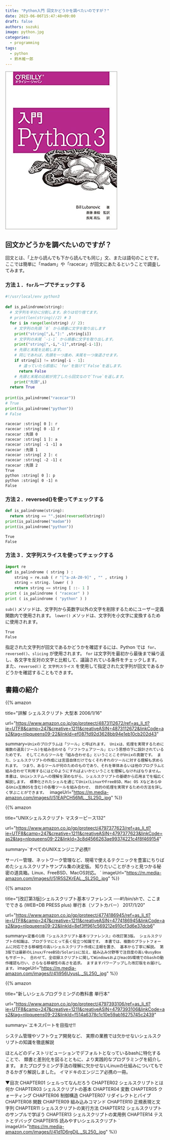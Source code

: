 ```yaml
---
title: "Python入門 回文かどうかを調べたいのですが？"
date: 2023-06-06T15:47:48+09:00
draft: false
authors: suzuki
image: python.jpg
categories:
  - programming
tags:
  - python
  - 鈴木維一郎
---
```


![](python.jpg)

## 回文かどうかを調べたいのですが？
回文とは、「上から読んでも下から読んでも同じ」文、または語句のことです。
ここでは簡単に「madam」や「racecar」が回文にあたるということで調査してみます。


### 方法１．`for`ループでチェックする
```python
#!/usr/local/env python3

def is_palindrome(string):
  # 文字列を半分に分割します。余りは切り捨てます。
  # print(len(string)//2) # 3
  for i in range(len(string) // 2): 
    # 文字列の先頭 `0` から順番に文字を取り出します
    print("string[",i,"]:" ,string[i])
    # 文字列の末尾 `-i-1` から順番に文字を取り出します。
    print("string[",-i,"-1]",string[-i-1]);
    # 先頭と末尾を比較します。
    # 同じであれば、先頭を一つ進め、末尾を一つ後退させます。
    if string[i] != string[-i - 1]:
      # 違っていたら即座に `for`を抜けて`False`を返します。
      return False
    # 先頭と末尾の比較が完了したら回文なので`True`を返します。
    print("先頭",i)
  return True

print(is_palindrome("racecar"))
# True
print(is_palindrome("python"))
# False
```

```
racecar :string[ 0 ]: r
racecar :string[ 0 -1] r
racecar :先頭 0
racecar :string[ 1 ]: a
racecar :string[ -1 -1] a
racecar :先頭 1
racecar :string[ 2 ]: c
racecar :string[ -2 -1] c
racecar :先頭 2
True
python :string[ 0 ]: p
python :string[ 0 -1] n
False
```

### 方法２．reversed()を使ってチェックする
```python
def is_palindrome(string):
  return string == "".join(reversed(string))
print(is_palindrome("madam"))
print(is_palindrome("python"))
```

```
True
False
```

### 方法３．文字列スライスを使ってチェックする
```python
import re
def is_palindrome ( string ) :
    string = re.sub ( r "[^a-zA-Z0-9]" , "" , string )
    string = string. lower ( )
    return string == string [ ::- 1 ]
print ( is_palindrome ( "racecar" ) )
print ( is_palindrome ( "python" ) )
```
`sub()` メソッドは、文字列から英数字以外の文字を削除するためにユーザー定義関数内で使用されます。
`lower()` メソッドは、文字列を小文字に変換するために使用されます。

```
True
False
```

指定された文字列が回文であるかどうかを確認するには、Python では` for`、`reversed()`、`slicing` が使用されます。
`for` は文字列を最初から最後まで繰り返し、各文字を反対の文字と比較して、議論されている条件をチェックします。
また、`reversed()` と `文字列スライス` を使用して指定された文字列が回文であるかどうかを確認することもできます。

## 書籍の紹介
{{% amazon

title="詳解 シェルスクリプト 大型本  2006/1/16"

url="https://www.amazon.co.jp/gp/proteect/4873112672/ref=as_li_tl?ie=UTF8&camp=247&creative=1211&creativeASIN=4873112672&linkCode=as2&tag=nlpqueens09-22&linkId=ef087fd92d3628bb94e1eb10cb202d43"

summary=`Unixのプログラムは「ツール」と呼ばれます。
Unixは、処理を実現するために複数の道具(ツール)を組み合わせる「ソフトウェアツール」という思想の下に設計されているためです。
そしてこれらツールを「組み合わせる」ということこそがUnixの真髄です。
また、シェルスクリプトの作成には言語自体だけでなくそれぞれのツールに対する理解も求められます。
つまり、あるツールが何のためのものであり、それを単体あるいは他のプログラムと組み合わせて利用するにはどのようにすればよいかということを理解しなければなりません。
本書は、Unixシステムへの理解を深めながら、シェルスクリプトの基礎から応用までを幅広く解説します。
標準化されたシェルを通じてUnix(LinuxやFreeBSD、Mac OS XなどあらゆるUnix互換OSを含む)の各種ツールを組み合わせ、
目的の処理を実現するための方法を詳しく学ぶことができます。
`
imageUrl="https://m.media-amazon.com/images/I/51EAPCH56ML._SL250_.jpg"
%}}

{{% amazon

title="UNIXシェルスクリプト マスターピース132"

url="https://www.amazon.co.jp/gp/proteect/4797377623/ref=as_li_tl?ie=UTF8&camp=247&creative=1211&creativeASIN=4797377623&linkCode=as2&tag=nlpqueens09-22&linkId=3c8d4566263ae99374221c4f8f469154"

summary=`すべてのUNIXエンジニア必携!!

サーバー管理、ネットワーク管理など、現場で使えるテクニックを豊富にちりばめたシェルスクリプトサンプル集の決定版。
知りたいことがきっと見つかる秘密の道具箱。Linux、FreeBSD、MacOS対応。
`
imageUrl="https://m.media-amazon.com/images/I/51R5SZKrEAL._SL250_.jpg"
%}}


{{% amazon

title="[改訂第3版]シェルスクリプト基本リファレンス ──#!/bin/shで、ここまでできる (WEB+DB PRESS plus) 単行本（ソフトカバー）  2017/1/20"

url="https://www.amazon.co.jp/gp/proteect/4774186945/ref=as_li_tl?ie=UTF8&camp=247&creative=1211&creativeASIN=4774186945&linkCode=as2&tag=nlpqueens09-22&linkId=8ef3ff961c569212e910cf3d6e37dcb6"

summary=`定番の1冊『シェルスクリプト基本リファレンス』の改訂第3版。
シェルスクリプトの知識は、プログラマにとって長く役立つ知識です。
本書では、複数のプラットフォームに対応できる移植性の高いシェルスクリプト作成に主眼を置き、
基本から丁寧に解説。
第3版では最新のLinux/FreeBSD/Solarisに加え、組み込み分野等で注目度の高いBusyBoxもサポート。
合わせて、全収録スクリプトに関してWindowsおよびmacOS環境でのbashの動作確認も行い、さらなる移植性の高さを追求。
ますますパワーアップした改訂版をお届けします。`
imageUrl="https://m.media-amazon.com/images/I/41i956UyusL._SL250_.jpg"
%}}

{{% amazon

title="新しいシェルプログラミングの教科書 単行本"

url="https://www.amazon.co.jp/gp/proteect/4797393106/ref=as_li_tl?ie=UTF8&camp=247&creative=1211&creativeASIN=4797393106&linkCode=as2&tag=nlpqueens09-22&linkId=f514a6378c1c10e59ab16275745c2439"

summary=`エキスパートを目指せ!!

システム管理やソフトウェア開発など、
実際の業務では欠かせないシェルスクリプトの知識を徹底解説

ほとんどのディストリビューションでデフォルトとなっているbashに特化することで、
類書と差別化を図るとともに、より実践的なプログラミングを紹介します。
またプログラミング手法の理解に欠かせないLinuxの仕組みについてもできるかぎり解説しました。
イマドキのエンジニア必携の一冊。

▼目次
CHAPTER01 シェルってなんだろう
CHAPTER02 シェルスクリプトとは何か
CHAPTER03 シェルスクリプトの基本
CHAPTER04 変数
CHAPTER05 クォーティング
CHAPTER06 制御構造
CHAPTER07 リダイレクトとパイプ
CHAPTER08 関数
CHAPTER09 組み込みコマンド
CHAPTER10 正規表現と文字列
CHAPTER11 シェルスクリプトの実行方法
CHAPTER12 シェルスクリプトのサンプルで学ぼう
CHAPTER13 シェルスクリプトの実用例
CHAPTER14 テストとデバッグ
CHAPTER15 読みやすいシェルスクリプト
`
imageUrl="https://m.media-amazon.com/images/I/41d1D6rgDiL._SL250_.jpg"
%}}



